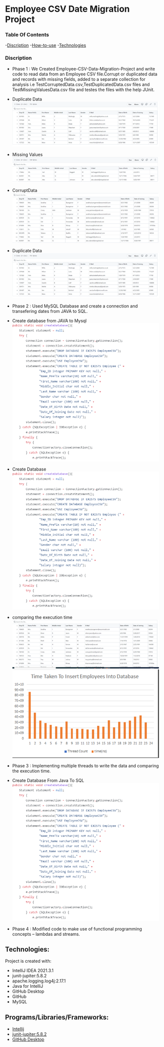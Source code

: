 # Employee CSV Date Migration Project
### Table Of Contents
-[Discription](#description)
-[How-to-use](#How-to-use)
-[Technologies](#References)

### Discription
* Phase 1 : We Created Employee-CSV-Data-Migration-Project and write code to read data from an Employee CSV file.Corrupt or duplicated data and records with missing fields,              added to a separate collection for analysis i.e TestCorruptedData.csv,TestDuplicatedData.csv files and TestMissingValuesData.csv file and testes the files with the            help JUnit.
* Duplicate Data
             ![DuplicateData](DuplicateData.png)
 * Missing Values
              ![MissingValues](MissingValues.png)
 * CorruptData
               ![CorruptData](CorruptData.png)
 * Duplicate Data
                ![UniqueData](DuplicateData.png)
             
* Phase 2 : Used MySQL Database and create a connection and transefering dates from JAVA to SQL. 
* Create database  from JAVA to Mysql
![Main Method](CreateDatabase.png)
* Create Database
              ![Create Database](CreateDatabase.png)
* comparing the execution time 
![Thread Execution Time](UniqueData.png) ![Thread Execution Time](graph.png)
* Phase 3 : Implementing multiple threads to write the data and comparing the execution time. 
* Create Database From Java To SQL
 ![Create Database](CreateDatabase.png)
* Phase 4 : Modified code to make use of functional programming concepts – lambdas and streams.



## Technologies:

Project is created with:
* IntelliJ IDEA 2021.3.1
* junit-jupiter:5.8.2
* apache.logging.log4j:2.17.1
* Java for IntelliJ
* GitHub Desktop
* GitHub
* MySQL

## Programs/Libraries/Frameworks:
* [Intellij](https://www.jetbrains.com/idea/download/#section=windows)
* [junit-jupiter:5.8.2](https://junit.org/junit5/docs/current/user-guide/)
* [GitHub Desktop](https://desktop.github.com)
